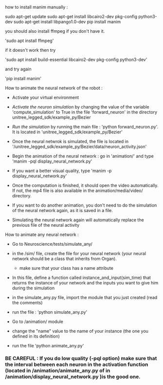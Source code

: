 how to install manim manually : 

sudo apt-get update
sudo apt-get install libcairo2-dev pkg-config python3-dev
sudo apt-get install libpango1.0-dev
pip install manim


you should also install ffmpeg if you don't have it. 

'sudo apt install ffmpeg'

if it doesn't work then try

'sudo apt install build-essential libcairo2-dev pkg-config python3-dev'

and try again 

'pip install manim'

How to animate the neural network  of the robot : 

- Activate your virtual environment
- *Activate the neuron simulation* by changing the value of the variable 'compute_simulation' to True in the file 'forward_neuron' in the directory unitree_legged_sdk/example_py/Bezier
- *Run the simulation* by running the main file : 'python forward_neuron.py'. It is located in 'unitree_legged_sdk/example_py/Bezier'
- Once the neural netwrok is simulated, the file is located in '/unitree_legged_sdk/example_py/Bezier/data/neuron_activity.json'
- Begin the animation of the neural network : go in 'animation/' and type 'manim -pql display_neural_network.py'

- If you want a better visual quality, type 'manim -p display_neural_network.py'

- Once the computation is finished, it should open the video automatically. If not, the mp4 file is also available in the animation/media/video/ directory.

- If you want to do another animation, you don't need to do the simulation of the neural network again, as it is saved in a file.
- Simulating the neural network again will automatically replace the previous file of the neural activity


How to animate any neural network :

- Go to Neuroscience/tests/simulate_any/
- in the /sim/ file, create the file for your neural network (your neural network should be a class that inherits from Organ).
    - make sure that your class has a name attribute
- In this file, define a function called instance_and_input(sim_time) that returns the instance of your network and the inputs you want to give him during the simulation
- in the simulate_any.py file, import the module that you just created (read the comments)
- run the file : 'python simulate_any.py'

- Go to /animation/ module 
- change the "name" value to the name of your instance (the one you defined in its definition)
- run the file 'python animate_any.py'
 

### BE CAREFUL : If you do low quality (-pql option) make sure that the interval between each neuron in the activation function (located in /animation/animate_any.py of in /animation/display_neural_network.py )is the good one.

